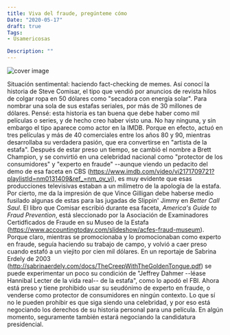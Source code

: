 ```yaml
---
title: Viva del fraude, pregúnteme cómo
Date: "2020-05-17"
draft: true
Tags:
- Usamericosas

Description: ""
---
```

![cover image](/img/example-image.png)

Situación sentimental: haciendo fact-checking de memes. 
Así conocí la historia de Steve Comisar, el tipo que vendió por anuncios de revista hilos de colgar ropa en 50 dólares como "secadora con energía solar". Para nombrar una sola de sus estafas seriales, por más de 30 millones de dólares.
Pensé: esta historia es tan buena que debe haber como mil películas o series, y de hecho creo haber visto una. No hay ninguna, y sin embargo el tipo aparece como actor en la IMDB. Porque en efecto, actuó en tres películas y más de 40 comerciales entre los años 80 y 90, mientras desarrollaba su verdadera pasión, que era convertirse en "artista de la estafa". 
Después de estar preso un tiempo, se cambió el nombre a Brett Champion, y se convirtió en una celebridad nacional como "protector de los consumidores" y "experto en fraude" --aunque viendo un pedacito del demo de esa faceta en CBS (https://www.imdb.com/video/vi2171709721?playlistId=nm0131409&ref_=nm_ov_vi), es muy evidente que esas producciones televisivas estaban a un milímetro de la apología de la estafa. Por cierto, me da la impresión de que Vince Gilligan debe haberse medio fusilado algunas de estas para las jugadas de Slippin' Jimmy en _Better Call Saul_.
El libro que Comisar escribió durante esa faceta, _America's Guide to Fraud Prevention_, está sleccionado por la Asociación de Examinadores Certidficados de Fraude en su Museo de la Estafa (https://www.accountingtoday.com/slideshow/acfes-fraud-museum). Porque claro, mientras se promocionaba y lo promocionaban como experto en fraude, seguía haciendo su trabajo de campo, y volvió a caer preso cuando estafó a un viejito por cien mil dólares. En un reportaje de Sabrina Erdely de 2003 (http://sabrinaerdely.com/docs/TheCreepWithTheGoldenTongue.pdf) se puede experimentar un poco su condición de "Jeffrey Dahmer --léase Hannibal Lecter de la vida real-- de la estafa", como lo apodó el FBI.
Ahora está preso y tiene prohibido usar su seudónimo de experto en fraude, o venderse como protector de consumidores en ningún contexto. Lo que sí no le pueden prohibir es que siga siendo una celebridad, y por eso está negociando los derechos de su historia personal para una película. En algún momento, seguramente también estará negociando la candidatura presidencial. 




